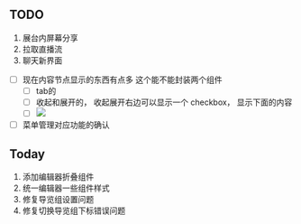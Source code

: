 ## TODO

1. 展台内屏幕分享
2. 拉取直播流
3. 聊天新界面
- [ ] 现在内容节点显示的东西有点多  这个能不能封装两个组件
	- [ ] tab的  
	- [ ] 收起和展开的， 收起展开右边可以显示一个 checkbox， 显示下面的内容
	- [ ] ![](Pasted%20image%2020240417091151.png)
- [ ] 菜单管理对应功能的确认

## Today

1. 添加编辑器折叠组件
2. 统一编辑器一些组件样式
3. 修复导览组设置问题
4. 修复切换导览组下标错误问题